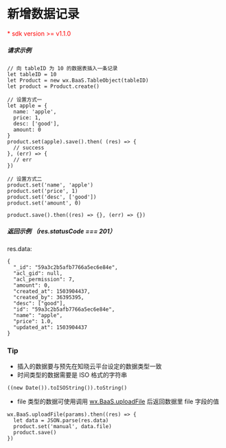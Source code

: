 # 新增数据记录

<p style='color:red'>* sdk version >= v1.1.0</p>

##### 请求示例

```
// 向 tableID 为 10 的数据表插入一条记录
let tableID = 10
let Product = new wx.BaaS.TableObject(tableID)
let product = Product.create()

// 设置方式一
let apple = {
  name: 'apple',
  price: 1,
  desc: ['good'],
  amount: 0
}
product.set(apple).save().then( (res) => {
  // success
}, (err) => {
  // err
})

// 设置方式二
product.set('name', 'apple')
product.set('price', 1)
product.set('desc', ['good'])
product.set('amount', 0)

product.save().then((res) => {}, (err) => {})
```

##### 返回示例 （res.statusCode === 201）

res.data:
```
{
  "_id": "59a3c2b5afb7766a5ec6e84e",
  "acl_gid": null,
  "acl_permission": 7,
  "amount": 0,
  "created_at": 1503904437,
  "created_by": 36395395,
  "desc": ["good"],
  "id": "59a3c2b5afb7766a5ec6e84e",
  "name": "apple",
  "price": 1.0,
  "updated_at": 1503904437
}
```

### Tip

- 插入的数据要与预先在知晓云平台设定的数据类型一致
- 时间类型的数据需要是 ISO 格式的字符串
```
((new Date()).toISOString()).toString()
```
- file 类型的数据可使用调用 [wx.BaaS.uploadFile](../uploadFile/README.md) 后返回数据里 file 字段的值
```
wx.BaaS.uploadFile(params).then((res) => {
  let data = JSON.parse(res.data)
  product.set('manual', data.file)
  product.save()
})
```